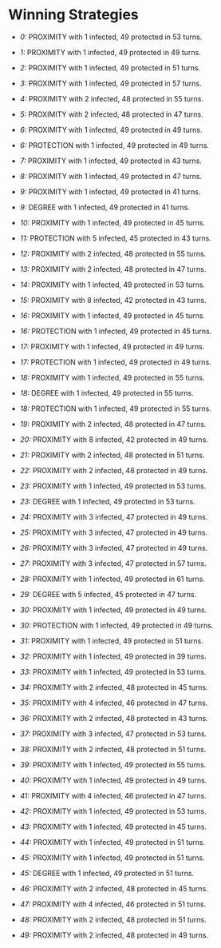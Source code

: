 # Winning Strategies

* _0:_ PROXIMITY with 1 infected, 49 protected in 53 turns.


* _1:_ PROXIMITY with 1 infected, 49 protected in 49 turns.


* _2:_ PROXIMITY with 1 infected, 49 protected in 51 turns.


* _3:_ PROXIMITY with 1 infected, 49 protected in 57 turns.


* _4:_ PROXIMITY with 2 infected, 48 protected in 55 turns.


* _5:_ PROXIMITY with 2 infected, 48 protected in 47 turns.


* _6:_ PROXIMITY with 1 infected, 49 protected in 49 turns.


* _6:_ PROTECTION with 1 infected, 49 protected in 49 turns.


* _7:_ PROXIMITY with 1 infected, 49 protected in 43 turns.


* _8:_ PROXIMITY with 1 infected, 49 protected in 47 turns.


* _9:_ PROXIMITY with 1 infected, 49 protected in 41 turns.


* _9:_ DEGREE with 1 infected, 49 protected in 41 turns.


* _10:_ PROXIMITY with 1 infected, 49 protected in 45 turns.


* _11:_ PROTECTION with 5 infected, 45 protected in 43 turns.


* _12:_ PROXIMITY with 2 infected, 48 protected in 55 turns.


* _13:_ PROXIMITY with 2 infected, 48 protected in 47 turns.


* _14:_ PROXIMITY with 1 infected, 49 protected in 53 turns.


* _15:_ PROXIMITY with 8 infected, 42 protected in 43 turns.


* _16:_ PROXIMITY with 1 infected, 49 protected in 45 turns.


* _16:_ PROTECTION with 1 infected, 49 protected in 45 turns.


* _17:_ PROXIMITY with 1 infected, 49 protected in 49 turns.


* _17:_ PROTECTION with 1 infected, 49 protected in 49 turns.


* _18:_ PROXIMITY with 1 infected, 49 protected in 55 turns.


* _18:_ DEGREE with 1 infected, 49 protected in 55 turns.


* _18:_ PROTECTION with 1 infected, 49 protected in 55 turns.


* _19:_ PROXIMITY with 2 infected, 48 protected in 47 turns.


* _20:_ PROXIMITY with 8 infected, 42 protected in 49 turns.


* _21:_ PROXIMITY with 2 infected, 48 protected in 51 turns.


* _22:_ PROXIMITY with 2 infected, 48 protected in 49 turns.


* _23:_ PROXIMITY with 1 infected, 49 protected in 53 turns.


* _23:_ DEGREE with 1 infected, 49 protected in 53 turns.


* _24:_ PROXIMITY with 3 infected, 47 protected in 49 turns.


* _25:_ PROXIMITY with 3 infected, 47 protected in 49 turns.


* _26:_ PROXIMITY with 3 infected, 47 protected in 49 turns.


* _27:_ PROXIMITY with 3 infected, 47 protected in 57 turns.


* _28:_ PROXIMITY with 1 infected, 49 protected in 61 turns.


* _29:_ DEGREE with 5 infected, 45 protected in 47 turns.


* _30:_ PROXIMITY with 1 infected, 49 protected in 49 turns.


* _30:_ PROTECTION with 1 infected, 49 protected in 49 turns.


* _31:_ PROXIMITY with 1 infected, 49 protected in 51 turns.


* _32:_ PROXIMITY with 1 infected, 49 protected in 39 turns.


* _33:_ PROXIMITY with 1 infected, 49 protected in 53 turns.


* _34:_ PROXIMITY with 2 infected, 48 protected in 45 turns.


* _35:_ PROXIMITY with 4 infected, 46 protected in 47 turns.


* _36:_ PROXIMITY with 2 infected, 48 protected in 43 turns.


* _37:_ PROXIMITY with 3 infected, 47 protected in 53 turns.


* _38:_ PROXIMITY with 2 infected, 48 protected in 51 turns.


* _39:_ PROXIMITY with 1 infected, 49 protected in 55 turns.


* _40:_ PROXIMITY with 1 infected, 49 protected in 49 turns.


* _41:_ PROXIMITY with 4 infected, 46 protected in 47 turns.


* _42:_ PROXIMITY with 1 infected, 49 protected in 53 turns.


* _43:_ PROXIMITY with 1 infected, 49 protected in 45 turns.


* _44:_ PROXIMITY with 1 infected, 49 protected in 51 turns.


* _45:_ PROXIMITY with 1 infected, 49 protected in 51 turns.


* _45:_ DEGREE with 1 infected, 49 protected in 51 turns.


* _46:_ PROXIMITY with 2 infected, 48 protected in 45 turns.


* _47:_ PROXIMITY with 4 infected, 46 protected in 51 turns.


* _48:_ PROXIMITY with 2 infected, 48 protected in 51 turns.


* _49:_ PROXIMITY with 2 infected, 48 protected in 49 turns.


